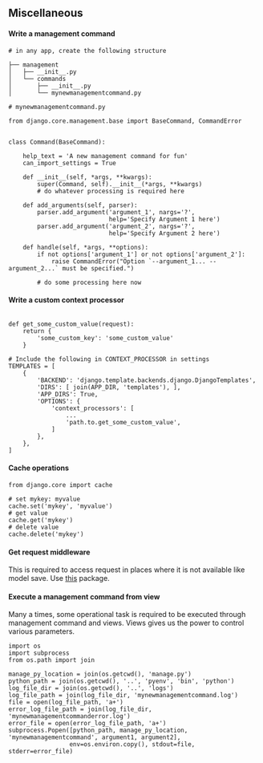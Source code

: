 ## Miscellaneous

#### Write a management command

```
# in any app, create the following structure

├── management
│   ├── __init__.py
│   └── commands
│       ├── __init__.py
│       └── mynewmanagementcommand.py

```

```
# mynewmanagementcommand.py

from django.core.management.base import BaseCommand, CommandError


class Command(BaseCommand):

    help_text = 'A new management command for fun'
    can_import_settings = True

    def __init__(self, *args, **kwargs):
        super(Command, self).__init__(*args, **kwargs)
        # do whatever processing is required here

    def add_arguments(self, parser):
        parser.add_argument('argument_1', nargs='?',
                            help='Specify Argument 1 here')
        parser.add_argument('argument_2', nargs='?',
                            help='Specify Argument 2 here')

    def handle(self, *args, **options):
        if not options['argument_1'] or not options['argument_2']:
            raise CommandError("Option `--argument_1... --argument_2...` must be specified.")

        # do some processing here now
```

#### Write a custom context processor

```

def get_some_custom_value(request):
    return {
        'some_custom_key': 'some_custom_value'
    }

# Include the following in CONTEXT_PROCESSOR in settings
TEMPLATES = [
    {
        'BACKEND': 'django.template.backends.django.DjangoTemplates',
        'DIRS': [ join(APP_DIR, 'templates'), ],
        'APP_DIRS': True,
        'OPTIONS': {
            'context_processors': [
                ...
                'path.to.get_some_custom_value',
            ]
        },
    },
]

```

#### Cache operations

```
from django.core import cache

# set mykey: myvalue
cache.set('mykey', 'myvalue')
# get value
cache.get('mykey')
# delete value
cache.delete('mykey')
```

#### Get request middleware

This is required to access request in places where it is not available like model save. Use [this](https://pypi.org/project/django-contrib-requestprovider/) package.

#### Execute a management command from view

Many a times, some operational task is required to be executed through management command and views. Views gives us the power to control various parameters.

```
import os
import subprocess
from os.path import join

manage_py_location = join(os.getcwd(), 'manage.py')
python_path = join(os.getcwd(), '..', 'pyenv', 'bin', 'python')
log_file_dir = join(os.getcwd(), '..', 'logs')
log_file_path = join(log_file_dir, 'mynewmanagementcommand.log')
file = open(log_file_path, 'a+')
error_log_file_path = join(log_file_dir, 'mynewmanagementcommanderror.log')
error_file = open(error_log_file_path, 'a+')
subprocess.Popen([python_path, manage_py_location, 'mynewmanagementcommand', argument1, argument2],
                 env=os.environ.copy(), stdout=file, stderr=error_file)

```
